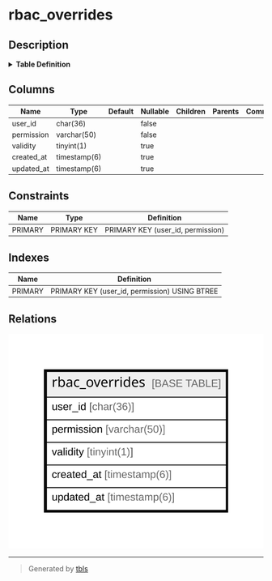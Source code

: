 # rbac_overrides

## Description

<details>
<summary><strong>Table Definition</strong></summary>

```sql
CREATE TABLE `rbac_overrides` (
  `user_id` char(36) NOT NULL DEFAULT '',
  `permission` varchar(50) NOT NULL DEFAULT '',
  `validity` tinyint(1) DEFAULT NULL,
  `created_at` timestamp(6) NULL DEFAULT NULL,
  `updated_at` timestamp(6) NULL DEFAULT NULL,
  PRIMARY KEY (`user_id`,`permission`)
) ENGINE=InnoDB DEFAULT CHARSET=utf8mb4
```

</details>

## Columns

| Name | Type | Default | Nullable | Children | Parents | Comment |
| ---- | ---- | ------- | -------- | -------- | ------- | ------- |
| user_id | char(36) |  | false |  |  |  |
| permission | varchar(50) |  | false |  |  |  |
| validity | tinyint(1) |  | true |  |  |  |
| created_at | timestamp(6) |  | true |  |  |  |
| updated_at | timestamp(6) |  | true |  |  |  |

## Constraints

| Name | Type | Definition |
| ---- | ---- | ---------- |
| PRIMARY | PRIMARY KEY | PRIMARY KEY (user_id, permission) |

## Indexes

| Name | Definition |
| ---- | ---------- |
| PRIMARY | PRIMARY KEY (user_id, permission) USING BTREE |

## Relations

![er](rbac_overrides.svg)

---

> Generated by [tbls](https://github.com/k1LoW/tbls)
